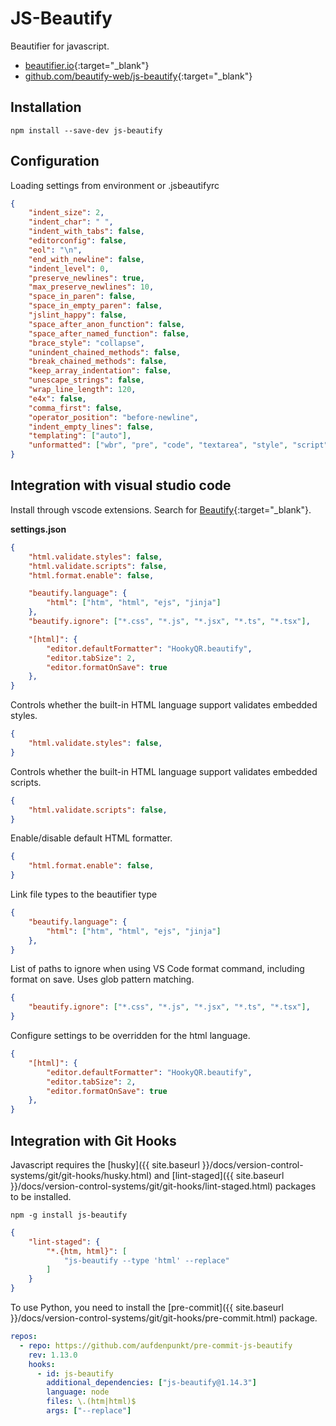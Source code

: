 # JS-Beautify

Beautifier for javascript.

- [beautifier.io](https://beautifier.io/){:target="_blank"}
- [github.com/beautify-web/js-beautify](https://github.com/beautify-web/js-beautify){:target="_blank"}

## Installation

```shell
npm install --save-dev js-beautify
```

## Configuration

Loading settings from environment or .jsbeautifyrc

```json
{
    "indent_size": 2,
    "indent_char": " ",
    "indent_with_tabs": false,
    "editorconfig": false,
    "eol": "\n",
    "end_with_newline": false,
    "indent_level": 0,
    "preserve_newlines": true,
    "max_preserve_newlines": 10,
    "space_in_paren": false,
    "space_in_empty_paren": false,
    "jslint_happy": false,
    "space_after_anon_function": false,
    "space_after_named_function": false,
    "brace_style": "collapse",
    "unindent_chained_methods": false,
    "break_chained_methods": false,
    "keep_array_indentation": false,
    "unescape_strings": false,
    "wrap_line_length": 120,
    "e4x": false,
    "comma_first": false,
    "operator_position": "before-newline",
    "indent_empty_lines": false,
    "templating": ["auto"],
    "unformatted": ["wbr", "pre", "code", "textarea", "style", "script"]
}
```

## Integration with visual studio code

Install through vscode extensions. Search for [Beautify](https://marketplace.visualstudio.com/items?itemName=HookyQR.beautify){:target="_blank"}.

**settings.json**

```json
{
    "html.validate.styles": false,
    "html.validate.scripts": false,
    "html.format.enable": false,

    "beautify.language": {
        "html": ["htm", "html", "ejs", "jinja"]
    },
    "beautify.ignore": ["*.css", "*.js", "*.jsx", "*.ts", "*.tsx"],

    "[html]": {
        "editor.defaultFormatter": "HookyQR.beautify",
        "editor.tabSize": 2,
        "editor.formatOnSave": true
    },
}
```

Controls whether the built-in HTML language support validates embedded styles.

```json
{
    "html.validate.styles": false,
}
```

Controls whether the built-in HTML language support validates embedded scripts.

```json
{
    "html.validate.scripts": false,
}
```

Enable/disable default HTML formatter.

```json
{
    "html.format.enable": false,
}
```

Link file types to the beautifier type

```json
{
    "beautify.language": {
        "html": ["htm", "html", "ejs", "jinja"]
    },
}
```

List of paths to ignore when using VS Code format command, including format on save. Uses glob pattern matching.

```json
{
    "beautify.ignore": ["*.css", "*.js", "*.jsx", "*.ts", "*.tsx"],
}
```

Configure settings to be overridden for the html language.

```json
{
    "[html]": {
        "editor.defaultFormatter": "HookyQR.beautify",
        "editor.tabSize": 2,
        "editor.formatOnSave": true
    },
}
```

## Integration with Git Hooks

Javascript requires the [husky]({{ site.baseurl }}/docs/version-control-systems/git/git-hooks/husky.html) and [lint-staged]({{ site.baseurl }}/docs/version-control-systems/git/git-hooks/lint-staged.html) packages to be installed.

```shell
npm -g install js-beautify
```

```json
{
    "lint-staged": {
        "*.{htm, html}": [
            "js-beautify --type 'html' --replace"
        ]
    }
}
```

To use Python, you need to install the [pre-commit]({{ site.baseurl }}/docs/version-control-systems/git/git-hooks/pre-commit.html) package.

```yaml
repos:
  - repo: https://github.com/aufdenpunkt/pre-commit-js-beautify
    rev: 1.13.0
    hooks:
      - id: js-beautify
        additional_dependencies: ["js-beautify@1.14.3"]
        language: node
        files: \.(htm|html)$
        args: ["--replace"]
```
